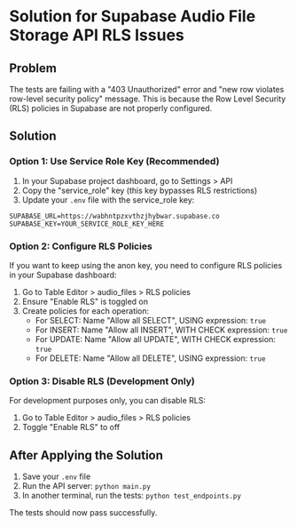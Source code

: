 # Solution for Supabase Audio File Storage API RLS Issues

## Problem
The tests are failing with a "403 Unauthorized" error and "new row violates row-level security policy" message. This is because the Row Level Security (RLS) policies in Supabase are not properly configured.

## Solution

### Option 1: Use Service Role Key (Recommended)
1. In your Supabase project dashboard, go to Settings > API
2. Copy the "service_role" key (this key bypasses RLS restrictions)
3. Update your `.env` file with the service_role key:

```
SUPABASE_URL=https://wabhntpzxvthzjhybwar.supabase.co
SUPABASE_KEY=YOUR_SERVICE_ROLE_KEY_HERE
```

### Option 2: Configure RLS Policies
If you want to keep using the anon key, you need to configure RLS policies in your Supabase dashboard:

1. Go to Table Editor > audio_files > RLS policies
2. Ensure "Enable RLS" is toggled on
3. Create policies for each operation:
   - For SELECT: Name "Allow all SELECT", USING expression: `true`
   - For INSERT: Name "Allow all INSERT", WITH CHECK expression: `true`
   - For UPDATE: Name "Allow all UPDATE", WITH CHECK expression: `true`
   - For DELETE: Name "Allow all DELETE", USING expression: `true`

### Option 3: Disable RLS (Development Only)
For development purposes only, you can disable RLS:
1. Go to Table Editor > audio_files > RLS policies
2. Toggle "Enable RLS" to off

## After Applying the Solution
1. Save your `.env` file
2. Run the API server: `python main.py`
3. In another terminal, run the tests: `python test_endpoints.py`

The tests should now pass successfully.
